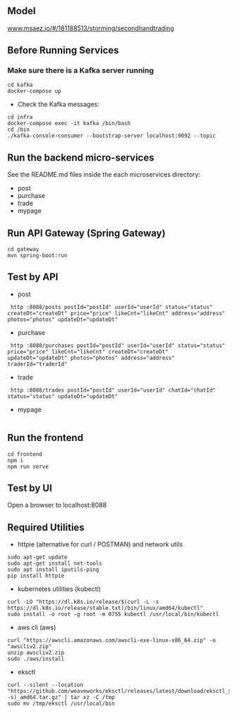 # 

## Model
www.msaez.io/#/181188513/storming/secondhandtrading

## Before Running Services
### Make sure there is a Kafka server running
```
cd kafka
docker-compose up
```
- Check the Kafka messages:
```
cd infra
docker-compose exec -it kafka /bin/bash
cd /bin
./kafka-console-consumer --bootstrap-server localhost:9092 --topic
```

## Run the backend micro-services
See the README.md files inside the each microservices directory:

- post
- purchase
- trade
- mypage


## Run API Gateway (Spring Gateway)
```
cd gateway
mvn spring-boot:run
```

## Test by API
- post
```
 http :8088/posts postId="postId" userId="userId" status="status" createDt="createDt" price="price" likeCnt="likeCnt" address="address" photos="photos" updateDt="updateDt" 
```
- purchase
```
 http :8088/purchases postId="postId" userId="userId" status="status" price="price" likeCnt="likeCnt" createDt="createDt" updateDt="updateDt" photos="photos" address="address" traderId="traderId" 
```
- trade
```
 http :8088/trades postId="postId" userId="userId" chatId="chatId" status="status" updateDt="updateDt" 
```
- mypage
```
```


## Run the frontend
```
cd frontend
npm i
npm run serve
```

## Test by UI
Open a browser to localhost:8088

## Required Utilities

- httpie (alternative for curl / POSTMAN) and network utils
```
sudo apt-get update
sudo apt-get install net-tools
sudo apt install iputils-ping
pip install httpie
```

- kubernetes utilities (kubectl)
```
curl -LO "https://dl.k8s.io/release/$(curl -L -s https://dl.k8s.io/release/stable.txt)/bin/linux/amd64/kubectl"
sudo install -o root -g root -m 0755 kubectl /usr/local/bin/kubectl
```

- aws cli (aws)
```
curl "https://awscli.amazonaws.com/awscli-exe-linux-x86_64.zip" -o "awscliv2.zip"
unzip awscliv2.zip
sudo ./aws/install
```

- eksctl 
```
curl --silent --location "https://github.com/weaveworks/eksctl/releases/latest/download/eksctl_$(uname -s)_amd64.tar.gz" | tar xz -C /tmp
sudo mv /tmp/eksctl /usr/local/bin
```

